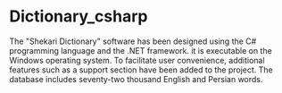 # Dictionary_csharp
The "Shekari Dictionary" software has been designed using the C# programming language and the .NET framework. it is executable on the Windows operating system. To facilitate user convenience, additional features such as a support section have been added to the project. The database includes seventy-two thousand English and Persian words.
